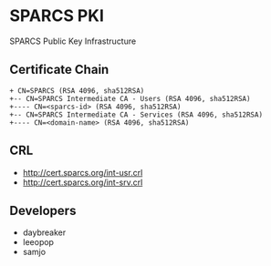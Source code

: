 # SPARCS PKI
SPARCS Public Key Infrastructure

## Certificate Chain
```
+ CN=SPARCS (RSA 4096, sha512RSA)
+-- CN=SPARCS Intermediate CA - Users (RSA 4096, sha512RSA)
+---- CN=<sparcs-id> (RSA 4096, sha512RSA)
+-- CN=SPARCS Intermediate CA - Services (RSA 4096, sha512RSA)
+---- CN=<domain-name> (RSA 4096, sha512RSA)
```

## CRL
* http://cert.sparcs.org/int-usr.crl
* http://cert.sparcs.org/int-srv.crl

## Developers
* daybreaker
* leeopop
* samjo
